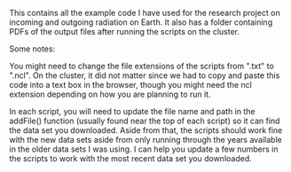 This contains all the example code I have used for the research project on incoming and outgoing radiation on Earth. It also has a folder containing PDFs of the output files after running the scripts on the cluster.

Some notes:

You might need to change the file extensions of the scripts from ".txt" to ".ncl". On the cluster, it did not matter since we had to copy and paste this code into a text box in the browser, though you might need the ncl extension depending on how you are planning to run it.

In each script, you will need to update the file name and path in the addFile() function (usually found near the top of each script) so it can find the data set you downloaded. Aside from that, the scripts should work fine with the new data sets aside from only running through the years available in the older data sets I was using. I can help you update a few numbers in the scripts to work with the most recent data set you downloaded.
